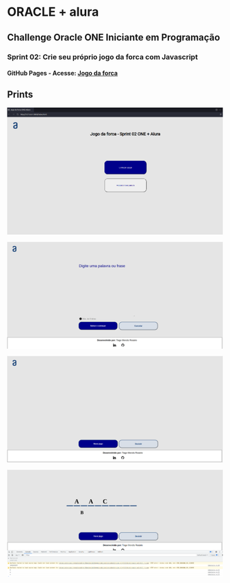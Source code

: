 # ORACLE + alura

## Challenge Oracle ONE Iniciante em Programação

### Sprint 02: Crie seu próprio jogo da forca com Javascript

#### GitHub Pages - Acesse: [Jogo da forca](https://tiagomerc.github.io/Challenge-Sprint-2---Crie-seu-pr-prio-jogo-da-forca-com-Javascript/)

## Prints

![Página index](/imgs/prints/print.png)

![Página começar jogo](/imgs/prints/print1.png)

![Página tabuleiro](/imgs/prints/print2.png)

![Interação no canvas](/imgs/prints/print3.png)

